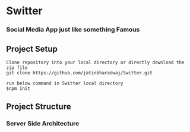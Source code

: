 # Switter
### Social Media App just like something Famous

## Project Setup
```
Clone repository into your local directory or directly download the zip file
git clone https://github.com/jatinbharadwaj/Switter.git 

run below command in Switter local directory 
$npm init 

```
## Project Structure

### Server Side Architecture


